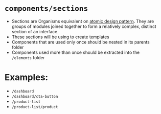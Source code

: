 # `components/sections`

- Sections are Organisms equivalent on [atomic design pattern](https://bradfrost.com/blog/post/atomic-web-design/). They are groups of modules joined together to form a relatively complex, distinct section of an interface.
- These sections will be using to create templates
- Components that are used only once should be nested in its parents folder
- Components used more than once should be extracted into the `/elements` folder

# Examples:

- `/dashboard`
- `/dashboard/cta-button`
- `/product-list`
- `/product-list/product`
